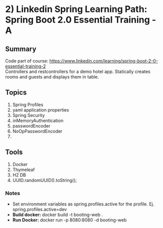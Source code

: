 # 2) Linkedin Spring Learning Path: Spring Boot 2.0 Essential Training - A
## Summary
Code part of course: https://www.linkedin.com/learning/spring-boot-2-0-essential-training-2   
Controllers and restcontrollers for a demo hotel app. Statically creates rooms and guests and displays them in table.

## Topics
1) Spring Profiles
2) yaml application properties
3) Spring Security
4) inMemoryAuthentication
5) passwordEncoder
6) NoOpPasswordEncoder
7) 

## Tools
1) Docker
2) Thymeleaf
3) H2 DB
4) UUID.randomUUID().toString();

### Notes
* Set environment variables as spring.profiles.active for the profile. Ej. spring.profiles.active=dev
* **Build docker:** docker build -t booting-web .
* **Run Docker:** docker run -p 8080:8080 -d booting-web